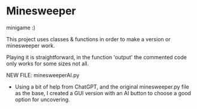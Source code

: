 # Minesweeper
minigame :)

This project uses classes & functions in order to make a version or minesweeper work.

Playing it is straightforward, in the function 'output' the commented code only works for some sizes not all.


NEW FILE: minesweeperAI.py 
- Using a bit of help from ChatGPT, and the original minesweeper.py file as the base, I created a GUI version with an AI button to choose a good option for uncovering.
